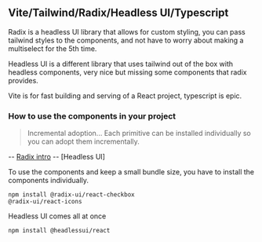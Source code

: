 ## Vite/Tailwind/Radix/Headless UI/Typescript

Radix is a headless UI library that allows for custom styling,
you can pass tailwind styles to the components, and not have to worry about
making a multiselect for the 5th time.

Headless UI is a different library that uses tailwind out of the box with headless components,
very nice but missing some components that radix provides.

Vite is for fast building and serving of a React project, typescript is epic.

### How to use the components in your project

> Incremental adoption... Each primitive can be installed individually so you can adopt them incrementally.

-- [Radix intro](https://www.radix-ui.com/docs/primitives/overview/introduction)
-- [Headless UI]

To use the components and keep a small bundle size, you have to install the
components individually.

    npm install @radix-ui/react-checkbox
    @radix-ui/react-icons

Headless UI comes all at once

    npm install @headlessui/react
